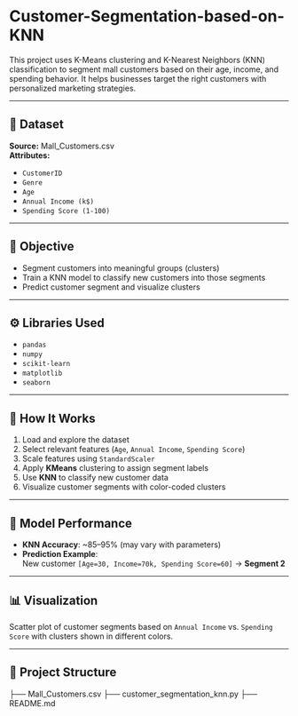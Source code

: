 ﻿# Customer-Segmentation-based-on-KNN
 This project uses K-Means clustering and K-Nearest Neighbors (KNN) classification to segment mall customers based on their age, income, and spending behavior. It helps businesses target the right customers with personalized marketing strategies.

---

## 📌 Dataset

**Source:** Mall_Customers.csv  
**Attributes:**
- `CustomerID`
- `Genre`
- `Age`
- `Annual Income (k$)`
- `Spending Score (1-100)`

---

## 🎯 Objective

- Segment customers into meaningful groups (clusters)
- Train a KNN model to classify new customers into those segments
- Predict customer segment and visualize clusters

---

## ⚙️ Libraries Used

- `pandas`
- `numpy`
- `scikit-learn`
- `matplotlib`
- `seaborn`

---

## 🧪 How It Works

1. Load and explore the dataset
2. Select relevant features (`Age`, `Annual Income`, `Spending Score`)
3. Scale features using `StandardScaler`
4. Apply **KMeans** clustering to assign segment labels
5. Use **KNN** to classify new customer data
6. Visualize customer segments with color-coded clusters

---

## 🚀 Model Performance

- **KNN Accuracy**: ~85–95% (may vary with parameters)
- **Prediction Example**:  
  New customer `[Age=30, Income=70k, Spending Score=60]` → **Segment 2**

---

## 📊 Visualization

Scatter plot of customer segments based on `Annual Income` vs. `Spending Score` with clusters shown in different colors.

---

## 📁 Project Structure

├── Mall_Customers.csv
├── customer_segmentation_knn.py
├── README.md

